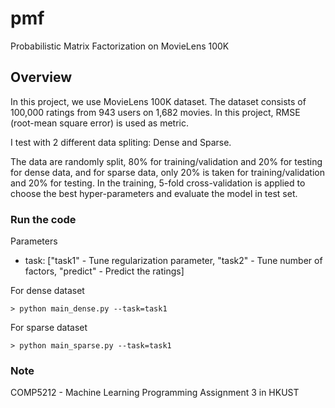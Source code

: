 # pmf
Probabilistic Matrix Factorization on MovieLens 100K

## Overview
In this project, we use MovieLens 100K dataset. The dataset consists of 100,000 ratings from 943 users on 1,682 movies. In this project, RMSE (root-mean square error) is used as metric. 

I test with 2 different data spliting: Dense and Sparse. 

The data are randomly split, 80% for training/validation and 20% for testing for dense data, and for sparse data, only 20% is taken for training/validation and 20% for testing. In the training, 5-fold cross-validation is applied to choose the best hyper-parameters and evaluate the model in test set.

### Run the code
Parameters 
- task: ["task1" - Tune regularization parameter, "task2" - Tune number of factors, "predict" - Predict the ratings]

For dense dataset
```
> python main_dense.py --task=task1
```

For sparse dataset
```
> python main_sparse.py --task=task1
```

### Note

COMP5212 - Machine Learning Programming Assignment 3 in HKUST